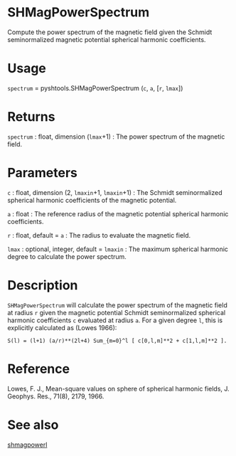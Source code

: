 # SHMagPowerSpectrum

Compute the power spectrum of the magnetic field given the Schmidt seminormalized magnetic potential spherical harmonic coefficients.

# Usage

`spectrum` = pyshtools.SHMagPowerSpectrum (`c`, `a`, [`r`, `lmax`])

# Returns

`spectrum` : float, dimension (`lmax`+1)
:   The power spectrum of the magnetic field.

# Parameters

`c` : float, dimension (2, `lmaxin`+1, `lmaxin`+1)
:   The Schmidt seminormalized spherical harmonic coefficients of the magnetic potential.

`a` : float
:   The reference radius of the magnetic potential spherical harmonic coefficients.

`r` : float, default = `a`
:   The radius to evaluate the magnetic field.

`lmax` : optional, integer, default = `lmaxin`
:   The maximum spherical harmonic degree to calculate the power spectrum.

# Description

`SHMagPowerSpectrum` will calculate the power spectrum of the magnetic field at radius `r` given the magnetic potential Schmidt seminormalized spherical harmonic coefficients `c` evaluated at radius `a`. For a given degree `l`, this is explicitly calculated as (Lowes 1966):

`S(l) = (l+1) (a/r)**(2l+4) Sum_{m=0}^l [ c[0,l,m]**2 + c[1,l,m]**2 ].`

# Reference

Lowes, F. J., Mean-square values on sphere of spherical harmonic fields, J. Geophys. Res., 71(8), 2179, 1966.

# See also

[shmagpowerl](pyshmagpowerl.html)
